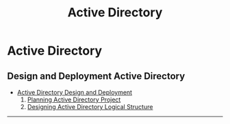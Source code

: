 ﻿---
title: Active Directory
filename: ActiveDirectory\readme.md
ms.date: 2022.6.23
---

# Active Directory

## Design and Deployment Active Directory

- [Active Directory Design and Deployment](Active-Directory-Design-and-Deployment)
    1. [Planning Active Directory Project](Planning-Active-Directory-Project)
    1. [Designing Active Directory Logical Structure](Designing-Active-Directory-Logical-Structure)

---
